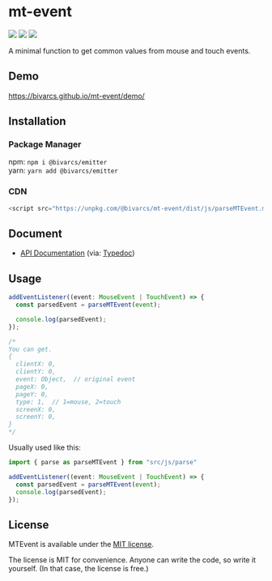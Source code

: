 # mt-event
![](https://img.shields.io/npm/types/@bivarcs/mt-event)
![](https://img.shields.io/node/v/@bivarcs/mt-event)
![](https://img.shields.io/github/license/bivarcs/mt-event)

A minimal function to get common values from mouse and touch events.

## Demo
https://bivarcs.github.io/mt-event/demo/

## Installation
### Package Manager
npm: `npm i @bivarcs/emitter`  
yarn: `yarn add @bivarcs/emitter`  

### CDN
```js
<script src="https://unpkg.com/@bivarcs/mt-event/dist/js/parseMTEvent.min.js"></script>
```

## Document
- [API Documentation](https://bivarcs.github.io/mt-event/docs/) (via: [Typedoc](https://github.com/TypeStrong/typedoc))

## Usage
```typescript
addEventListener((event: MouseEvent | TouchEvent) => {
  const parsedEvent = parseMTEvent(event);

  console.log(parsedEvent);
});

/*
You can get.
{
  clientX: 0,
  clientY: 0,
  event: Object,  // original event
  pageX: 0,
  pageY: 0,
  type: 1,  // 1=mouse, 2=touch
  screenX: 0,
  screenY: 0,
}
*/
```

Usually used like this:

```typescript
import { parse as parseMTEvent } from "src/js/parse"

addEventListener((event: MouseEvent | TouchEvent) => {
  const parsedEvent = parseMTEvent(event);
  console.log(parsedEvent);
});
```

## License
MTEvent is available under the [MIT license](LICENSE.md).

The license is MIT for convenience.
Anyone can write the code, so write it yourself. (In that case, the license is free.)